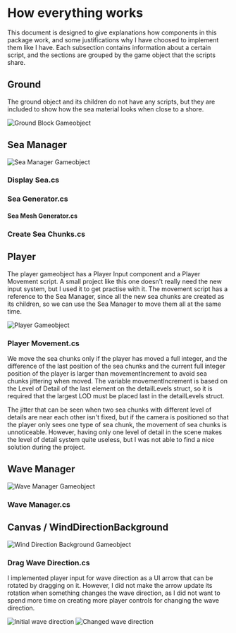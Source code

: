 # How everything works

This document is designed to give explanations how components in this package work, and some justifications why I have choosed to implement them like I have.
Each subsection contains information about a certain script, and the sections are grouped by the game object that the scripts share.


## Ground

The ground object and its children do not have any scripts, but they are included to show how the sea
material looks when close to a shore.

![Ground Block Gameobject](./images/playerCloseToGroundBlock.png)


## Sea Manager

![Sea Manager Gameobject](./images/SeaManager.png)


### Display Sea.cs

### Sea Generator.cs

#### Sea Mesh Generator.cs

### Create Sea Chunks.cs


## Player

The player gameobject has a Player Input component and a Player Movement script.
A small project like this one doesn't really need the new input system, but I used it to get practise with it.
The movement script has a reference to the Sea Manager, since all the new sea chunks are created as its children, so
we can use the Sea Manager to move them all at the same time.

![Player Gameobject](./images/Player.png)


### Player Movement.cs

We move the sea chunks only if the player has moved a full integer, and the difference of the last position of the sea chunks
and the current full integer position of the player is larger than movementIncrement to avoid sea chunks jittering when moved.
The variable movementIncrement is based on the Level of Detail of the last element on the detailLevels struct, so it is
required that the largest LOD must be placed last in the detailLevels struct.

The jitter that can be seen when two sea chunks with different level of details are near each other isn't fixed, but if the camera is positioned
so that the player only sees one type of sea chunk, the movement of sea chunks is unnoticeable. However, having only one level of detail in the scene 
makes the level of detail system quite useless, but I was not able to find a nice solution during the project.


## Wave Manager

![Wave Manager Gameobject](./images/WaveManager.png)


### Wave Manager.cs


## Canvas / WindDirectionBackground

![Wind Direction Background Gameobject](./images/WaveManager.png)


### Drag Wave Direction.cs

I implemented player input for wave direction as a UI arrow that can be rotated by dragging on it.
However, I did not make the arrow update its rotation when something changes the wave direction, as I did not want to spend more time
on creating more player controls for changing the wave direction.

![Initial wave direction](./images/InitialWindDirection.png)
![Changed wave direction](./images/ChangedWindDirection.png)